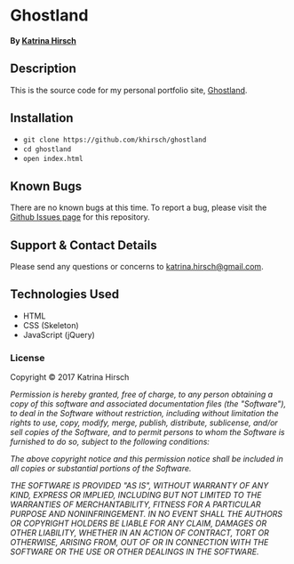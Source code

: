 # Ghostland

#### By [Katrina Hirsch](https://github.com/khirsch)

## Description

This is the source code for my personal portfolio site, [Ghostland](http://ghost.land/).

## Installation

* `git clone https://github.com/khirsch/ghostland`
* `cd ghostland`
* `open index.html`

## Known Bugs

There are no known bugs at this time. To report a bug, please visit the [Github Issues page](https://github.com/khirsch/ghostland/issues) for this repository.

## Support & Contact Details

Please send any questions or concerns to katrina.hirsch@gmail.com.

## Technologies Used

* HTML
* CSS (Skeleton)
* JavaScript (jQuery)

### License

Copyright &copy; 2017 Katrina Hirsch

_Permission is hereby granted, free of charge, to any person obtaining a copy of this software and associated documentation files (the "Software"), to deal in the Software without restriction, including without limitation the rights to use, copy, modify, merge, publish, distribute, sublicense, and/or sell copies of the Software, and to permit persons to whom the Software is furnished to do so, subject to the following conditions:_

_The above copyright notice and this permission notice shall be included in all copies or substantial portions of the Software._

_THE SOFTWARE IS PROVIDED "AS IS", WITHOUT WARRANTY OF ANY KIND, EXPRESS OR IMPLIED, INCLUDING BUT NOT LIMITED TO THE WARRANTIES OF MERCHANTABILITY, FITNESS FOR A PARTICULAR PURPOSE AND NONINFRINGEMENT. IN NO EVENT SHALL THE AUTHORS OR COPYRIGHT HOLDERS BE LIABLE FOR ANY CLAIM, DAMAGES OR OTHER LIABILITY, WHETHER IN AN ACTION OF CONTRACT, TORT OR OTHERWISE, ARISING FROM, OUT OF OR IN CONNECTION WITH THE SOFTWARE OR THE USE OR OTHER DEALINGS IN THE SOFTWARE._
